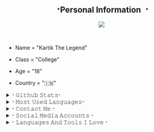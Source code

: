 <h2 align="center"><b> ⠐Personal Information ⠐ </b></h2>


<p align="center">
  <img src="https://readme-typing-svg.herokuapp.com?color=F77247&width=420&lines=I'm+kidz+from+india%E2%9C%8C%EF%B8%8F;has+knowledge+about+Python%2C+Java%2C+Linux%E2%9D%A4%EF%B8%8F">
</p> 
<br>

- Name = "Kartik The Legend"

- Class = "College"

- Age = "18"

- Country = "🇮🇳"

<details>
<summary>⠂𝙶𝚒𝚝𝚑𝚞𝚋 𝚂𝚝𝚊𝚝𝚜⠂</summary>
<h2 align="center"><b>⠂𝙶𝚒𝚝𝚑𝚞𝚋 𝚂𝚝𝚊𝚝𝚜⠐
<br>
<br>
  
----
![](https://visitor-badge.glitch.me/badge?page_id=ROYALBOY871.ROYALBOY871)
[![Profile views](https://komarev.com/ghpvc/?username=LEGEND-OS&label=Profile%20views)](https://github.com/ROYALBOY871)
![Github Trophy](https://github-profile-trophy.vercel.app/?username=ROYALBOY871)
  
<a href="https://github-readme-stats.vercel.app/api?username=ROYALBOY871&layout=compact&show_icons=true&theme=chartreuse-dark&cache_seconds=1800">
    <img width="60%" align="center" alt="𝙼𝚢 𝙶𝚒𝚝𝚑𝚞𝚋 𝚂𝚝𝚊𝚝𝚜" src="https://github-readme-stats.vercel.app/api?username=ROYALBOY871&show_icons=true&include_all_commits=true&theme=chartreuse-dark&cache_seconds=86400" />

</a>
</b></h2>  
</details>

<details>
<summary>⠂𝙼𝚘𝚜𝚝 𝚄𝚜𝚎𝚍 𝙻𝚊𝚗𝚐𝚞𝚊𝚐𝚎𝚜⠂</summary>
<h2 align="center"><b>⠂𝙼𝚘𝚜𝚝 𝚄𝚜𝚎𝚍 𝙻𝚊𝚗𝚐𝚞𝚊𝚐𝚎𝚜⠐
<br>
<br>
<a href="https://github-readme-stats.vercel.app/api/top-langs/?username=LEGEND-OS&layout=compact&theme=midnight-purple&hide=Css">
    <img width="60%" align="center" alt="Most Used Languages" src="https://github-readme-stats.vercel.app/api/top-langs/?username=LEGEND-OS&layout=compact&theme=midnight-purple&hide=Css" />
</a>
</b></h2>  
</details>

<details>
<summary>⠂𝙲𝚘𝚗𝚝𝚊𝚌𝚝 𝙼𝚎⠐</summary>
<h2 align="center"><b>⠂𝙲𝚘𝚗𝚝𝚊𝚌𝚝 𝙼𝚎⠐
  <br>
  <br>
  
  
[![Gmail](https://img.shields.io/badge/Gmail.com-0072c6?style=for-the-badge&logo=Microsoft-Outlook&logoColor=Green)](narodekartik94@gmail.com)</b></h2>
</details>



<details>
<summary>⠂𝚂𝚘𝚌𝚒𝚊𝚕 𝙼𝚎𝚍𝚒𝚊 𝙰𝚌𝚌𝚘𝚞𝚗𝚝𝚜⠐</summary>
<h2 align="center"><b> ⠂𝚂𝚘𝚌𝚒𝚊𝚕 𝙼𝚎𝚍𝚒𝚊 𝙰𝚌𝚌𝚘𝚞𝚗𝚝𝚜⠐
  <br>
  <br>

[![telegram](https://img.shields.io/badge/Telegram-0088cc?style=for-the-badge&logo=telegram&logocolor=white)](https://t.me/wtf_rdn_owmner)</b></h2> 
</details>
<details>
<summary>⠂𝙻𝚊𝚗𝚐𝚞𝚊𝚐𝚎𝚜 𝙰𝚗𝚍 𝚃𝚘𝚘𝚕𝚜 𝙸 𝙻𝚘𝚟𝚎⠐</summary>
<h2 align="center"><b>⠂𝙻𝚊𝚗𝚐𝚞𝚊𝚐𝚎𝚜 𝙰𝚗𝚍 𝚃𝚘𝚘𝚕𝚜 𝙸 𝙻𝚘𝚟𝚎⠐
  <br>
